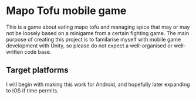 # Mapo Tofu mobile game

This is a game about eating mapo tofu and managing spice that may or may not be loosely based on a minigame from a certain fighting game.
The main purpose of creating this project is to familarise myself with mobile game development with Unity, so please do not expect a well-organised or
well-written code base.

## Target platforms

I will begin with making this work for Android, and hopefully later expanding to iOS if time permits.